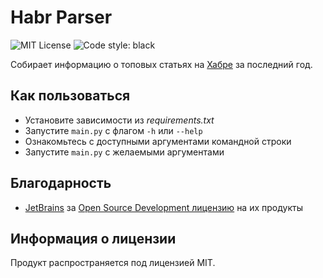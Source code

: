# Habr Parser
![MIT License](https://img.shields.io/github/license/JustKappaMan/Habr-Parser)
![Code style: black](https://img.shields.io/badge/code%20style-black-black)

Собирает информацию о топовых статьях на [Хабре](https://habr.com/) за последний год.

## Как пользоваться
* Установите зависимости из _requirements.txt_
* Запустите `main.py` с флагом `-h` или `--help`
* Ознакомьтесь с доступными аргументами командной строки
* Запустите `main.py` с желаемыми аргументами

## Благодарность
* [JetBrains](https://www.jetbrains.com) за [Open Source Development лицензию](https://www.jetbrains.com/community/opensource) на их продукты

## Информация о лицензии
Продукт распространяется под лицензией MIT.